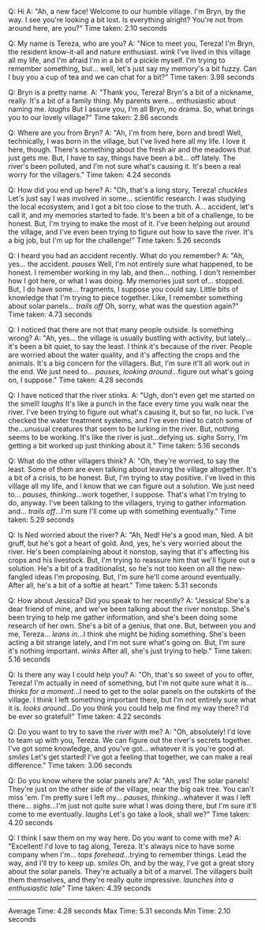 Q: Hi
A: "Ah, a new face! Welcome to our humble village. I'm Bryn, by the way. I see you're looking a bit lost. Is everything alright? You're not from around here, are you?"
Time taken: 2.10 seconds

Q: My name is Tereza, who are you?
A: "Nice to meet you, Tereza! I'm Bryn, the resident know-it-all and nature enthusiast. *wink* I've lived in this village all my life, and I'm afraid I'm in a bit of a pickle myself. I'm trying to remember something, but... well, let's just say my memory's a bit fuzzy. Can I buy you a cup of tea and we can chat for a bit?"
Time taken: 3.98 seconds

Q: Bryn is a pretty name.
A: "Thank you, Tereza! Bryn's a bit of a nickname, really. It's a bit of a family thing. My parents were... enthusiastic about naming me. *laughs* But I assure you, I'm all Bryn, no drama. So, what brings you to our lovely village?"
Time taken: 2.86 seconds

Q: Where are you from Bryn?
A: "Ah, I'm from here, born and bred! Well, technically, I was born in the village, but I've lived here all my life. I love it here, though. There's something about the fresh air and the meadows that just gets me. But, I have to say, things have been a bit... off lately. The river's been polluted, and I'm not sure what's causing it. It's been a real worry for the villagers."
Time taken: 4.24 seconds

Q: How did you end up here?
A: "Oh, that's a long story, Tereza! *chuckles* Let's just say I was involved in some... scientific research. I was studying the local ecosystem, and I got a bit too close to the truth. A... accident, let's call it, and my memories started to fade. It's been a bit of a challenge, to be honest. But, I'm trying to make the most of it. I've been helping out around the village, and I've even been trying to figure out how to save the river. It's a big job, but I'm up for the challenge!"
Time taken: 5.26 seconds

Q: I heard you had an accident recently. What do you remember?
A: "Ah, yes... the accident. *pauses* Well, I'm not entirely sure what happened, to be honest. I remember working in my lab, and then... nothing. I don't remember how I got here, or what I was doing. My memories just sort of... stopped. But, I do have some... fragments, I suppose you could say. Little bits of knowledge that I'm trying to piece together. Like, I remember something about solar panels... *trails off* Oh, sorry, what was the question again?"
Time taken: 4.73 seconds

Q: I noticed that there are not that many people outside. Is something wrong?
A: "Ah, yes... the village is usually bustling with activity, but lately... it's been a bit quiet, to say the least. I think it's because of the river. People are worried about the water quality, and it's affecting the crops and the animals. It's a big concern for the villagers. But, I'm sure it'll all work out in the end. We just need to... *pauses, looking around*...figure out what's going on, I suppose."
Time taken: 4.28 seconds

Q: I have noticed that the river stinks.
A: "Ugh, don't even get me started on the smell! *laughs* It's like a punch in the face every time you walk near the river. I've been trying to figure out what's causing it, but so far, no luck. I've checked the water treatment systems, and I've even tried to catch some of the...unusual creatures that seem to be lurking in the river. But, nothing seems to be working. It's like the river is just...defying us. *sighs* Sorry, I'm getting a bit worked up just thinking about it."
Time taken: 5.16 seconds

Q: What do the other villagers think?
A: "Oh, they're worried, to say the least. Some of them are even talking about leaving the village altogether. It's a bit of a crisis, to be honest. But, I'm trying to stay positive. I've lived in this village all my life, and I know that we can figure out a solution. We just need to... *pauses, thinking*...work together, I suppose. That's what I'm trying to do, anyway. I've been talking to the villagers, trying to gather information and... *trails off*...I'm sure I'll come up with something eventually."
Time taken: 5.29 seconds

Q: Is Ned worried about the river?
A: "Ah, Ned! He's a good man, Ned. A bit gruff, but he's got a heart of gold. And, yes, he's very worried about the river. He's been complaining about it nonstop, saying that it's affecting his crops and his livestock. But, I'm trying to reassure him that we'll figure out a solution. He's a bit of a traditionalist, so he's not too keen on all the new-fangled ideas I'm proposing. But, I'm sure he'll come around eventually. After all, he's a bit of a softie at heart."
Time taken: 5.31 seconds

Q: How about Jessica? Did you speak to her recently?
A: "Jessica! She's a dear friend of mine, and we've been talking about the river nonstop. She's been trying to help me gather information, and she's been doing some research of her own. She's a bit of a genius, that one. But, between you and me, Tereza... *leans in*...I think she might be hiding something. She's been acting a bit strange lately, and I'm not sure what's going on. But, I'm sure it's nothing important. *winks* After all, she's just trying to help."
Time taken: 5.16 seconds

Q: Is there any way I could help you?
A: "Oh, that's so sweet of you to offer, Tereza! I'm actually in need of something, but I'm not quite sure what it is... *thinks for a moment*...I need to get to the solar panels on the outskirts of the village. I think I left something important there, but I'm not entirely sure what it is. *looks around*...Do you think you could help me find my way there? I'd be ever so grateful!"
Time taken: 4.22 seconds

Q: Do you want to try to save the river with me?
A: "Oh, absolutely! I'd love to team up with you, Tereza. We can figure out the river's secrets together. I've got some knowledge, and you've got... whatever it is you're good at. *smiles* Let's get started! I've got a feeling that together, we can make a real difference."
Time taken: 3.06 seconds

Q: Do you know where the solar panels are?
A: "Ah, yes! The solar panels! They're just on the other side of the village, near the big oak tree. You can't miss 'em. I'm pretty sure I left my... *pauses, thinking*...whatever it was I left there... *sighs*...I'm just not quite sure what I was doing there, but I'm sure it'll come to me eventually. *laughs* Let's go take a look, shall we?"
Time taken: 4.20 seconds

Q: I think I saw them on my way here. Do you want to come with me?
A: "Excellent! I'd love to tag along, Tereza. It's always nice to have some company when I'm... *taps forehead*...trying to remember things. Lead the way, and I'll try to keep up. *smiles* Oh, and by the way, I've got a great story about the solar panels. They're actually a bit of a marvel. The villagers built them themselves, and they're really quite impressive. *launches into a enthusiastic tale*"
Time taken: 4.39 seconds



----------------------------------------

Average Time: 4.28 seconds
Max Time: 5.31 seconds
Min Time: 2.10 seconds